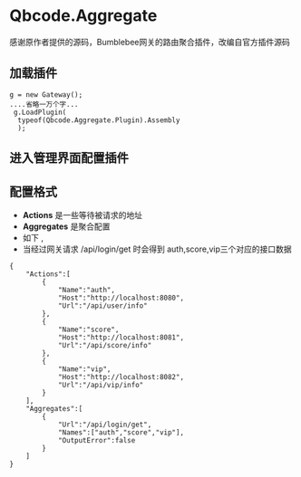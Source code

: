 # Qbcode.Aggregate
感谢原作者提供的源码，Bumblebee网关的路由聚合插件，改编自官方插件源码
## 加载插件
```
g = new Gateway();
....省略一万个字...
 g.LoadPlugin(
  typeof(Qbcode.Aggregate.Plugin).Assembly
  );
```
## 进入管理界面配置插件

## 配置格式
- **Actions** 是一些等待被请求的地址
- **Aggregates** 是聚合配置
- 如下 , 
- 当经过网关请求  /api/login/get 时会得到 auth,score,vip三个对应的接口数据
```
{
    "Actions":[
        {
            "Name":"auth",
            "Host":"http://localhost:8080",
            "Url":"/api/user/info"
        },
        {
            "Name":"score",
            "Host":"http://localhost:8081",
            "Url":"/api/score/info"
        },
        {
            "Name":"vip",
            "Host":"http://localhost:8082",
            "Url":"/api/vip/info"
        }
    ],
    "Aggregates":[
        {
            "Url":"/api/login/get",
            "Names":["auth","score","vip"],
            "OutputError":false
        }
    ]
}
```
